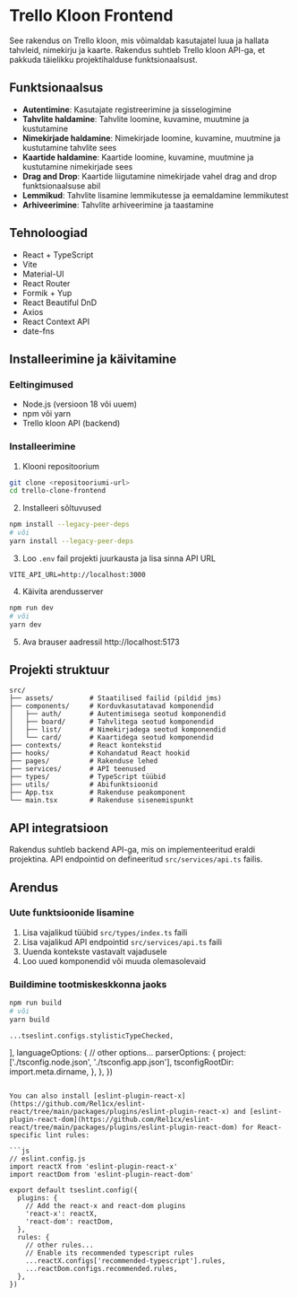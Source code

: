 # Trello Kloon Frontend

See rakendus on Trello kloon, mis võimaldab kasutajatel luua ja hallata tahvleid, nimekirju ja kaarte. Rakendus suhtleb Trello kloon API-ga, et pakkuda täielikku projektihalduse funktsionaalsust.

## Funktsionaalsus

- **Autentimine**: Kasutajate registreerimine ja sisselogimine
- **Tahvlite haldamine**: Tahvlite loomine, kuvamine, muutmine ja kustutamine
- **Nimekirjade haldamine**: Nimekirjade loomine, kuvamine, muutmine ja kustutamine tahvlite sees
- **Kaartide haldamine**: Kaartide loomine, kuvamine, muutmine ja kustutamine nimekirjade sees
- **Drag and Drop**: Kaartide liigutamine nimekirjade vahel drag and drop funktsionaalsuse abil
- **Lemmikud**: Tahvlite lisamine lemmikutesse ja eemaldamine lemmikutest
- **Arhiveerimine**: Tahvlite arhiveerimine ja taastamine

## Tehnoloogiad

- React + TypeScript
- Vite
- Material-UI
- React Router
- Formik + Yup
- React Beautiful DnD
- Axios
- React Context API
- date-fns

## Installeerimine ja käivitamine

### Eeltingimused

- Node.js (versioon 18 või uuem)
- npm või yarn
- Trello kloon API (backend)

### Installeerimine

1. Klooni repositoorium

```bash
git clone <repositooriumi-url>
cd trello-clone-frontend
```

2. Installeeri sõltuvused

```bash
npm install --legacy-peer-deps
# või
yarn install --legacy-peer-deps
```

3. Loo `.env` fail projekti juurkausta ja lisa sinna API URL

```
VITE_API_URL=http://localhost:3000
```

4. Käivita arendusserver

```bash
npm run dev
# või
yarn dev
```

5. Ava brauser aadressil http://localhost:5173

## Projekti struktuur

```
src/
├── assets/         # Staatilised failid (pildid jms)
├── components/     # Korduvkasutatavad komponendid
│   ├── auth/       # Autentimisega seotud komponendid
│   ├── board/      # Tahvlitega seotud komponendid
│   ├── list/       # Nimekirjadega seotud komponendid
│   └── card/       # Kaartidega seotud komponendid
├── contexts/       # React kontekstid
├── hooks/          # Kohandatud React hookid
├── pages/          # Rakenduse lehed
├── services/       # API teenused
├── types/          # TypeScript tüübid
├── utils/          # Abifunktsioonid
├── App.tsx         # Rakenduse peakomponent
└── main.tsx        # Rakenduse sisenemispunkt
```

## API integratsioon

Rakendus suhtleb backend API-ga, mis on implementeeritud eraldi projektina. API endpointid on defineeritud `src/services/api.ts` failis.

## Arendus

### Uute funktsioonide lisamine

1. Lisa vajalikud tüübid `src/types/index.ts` faili
2. Lisa vajalikud API endpointid `src/services/api.ts` faili
3. Uuenda kontekste vastavalt vajadusele
4. Loo uued komponendid või muuda olemasolevaid

### Buildimine tootmiskeskkonna jaoks

```bash
npm run build
# või
yarn build
```
    ...tseslint.configs.stylisticTypeChecked,
  ],
  languageOptions: {
    // other options...
    parserOptions: {
      project: ['./tsconfig.node.json', './tsconfig.app.json'],
      tsconfigRootDir: import.meta.dirname,
    },
  },
})
```

You can also install [eslint-plugin-react-x](https://github.com/Rel1cx/eslint-react/tree/main/packages/plugins/eslint-plugin-react-x) and [eslint-plugin-react-dom](https://github.com/Rel1cx/eslint-react/tree/main/packages/plugins/eslint-plugin-react-dom) for React-specific lint rules:

```js
// eslint.config.js
import reactX from 'eslint-plugin-react-x'
import reactDom from 'eslint-plugin-react-dom'

export default tseslint.config({
  plugins: {
    // Add the react-x and react-dom plugins
    'react-x': reactX,
    'react-dom': reactDom,
  },
  rules: {
    // other rules...
    // Enable its recommended typescript rules
    ...reactX.configs['recommended-typescript'].rules,
    ...reactDom.configs.recommended.rules,
  },
})
```
